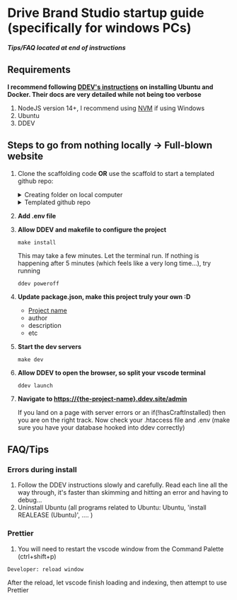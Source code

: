 
# Drive Brand Studio startup guide (specifically for windows PCs)

___Tips/FAQ located at end of instructions___


## Requirements
**I recommend following [DDEV's instructions](https://ddev.readthedocs.io/en/latest/users/install/ddev-installation/#wsl2-docker-desktop-install-script) on installing Ubuntu and Docker. Their docs are very detailed while not being too verbose**
1. NodeJS version 14+, I recommend using [NVM](https://github.com/nvm-sh/nvm) if using Windows
2. Ubuntu
3. DDEV

## Steps to go from nothing locally -> Full-blown website
1. Clone the scaffolding code **OR** use the scaffold to start a templated github repo:

   <details>
      <summary>Creating folder on local computer</summary>
      <p>
      SSH (preferred):
      
      ```shell
         git clone git@github.com:drivebrandstudio/Craft4-Scaffolding.git ./
      ```
   
      HTTPS:
   
      ```shell
      git clone https://github.com/drivebrandstudio/Craft4-Scaffolding.git ./
      ```
         
      then **Make sure you replace the OWNER/REPOSITORY in the next script with your github repo link**
   
      ```shell
      git remote set-url origin [https://github.com/OWNER/REPOSITORY.git]
      ```
      and make sure you're pointing to the correct spot with
   
      ```shell
      git remote -v
      ```
      </p>
   </details>
   
   <details>
      <summary>
         Templated github repo 
      </summary>
      <p>
         Create a github repo using the template and  clone that to your pc
      </p>
   </details>

1. **Add .env file**


1. **Allow DDEV and makefile to configure the project**
   ```shell
   make install
   ```

   This may take a few minutes. Let the terminal run. If nothing is happening after 5 minutes (which feels like a very long time...), try running

   ```shell
   ddev poweroff
   ```

3. **Update package.json, make this project truly your own :D**

    - [Project name](https://docs.npmjs.com/cli/v9/configuring-npm/package-json#name)
    - author
    - description
    - etc

4. **Start the dev servers**
   ```shell
   make dev
   ```

5. **Allow DDEV to open the browser, so split your vscode terminal**
   ```shell
   ddev launch
   ```

6. **Navigate to <https://{the-project-name}.ddev.site/admin>**

   If you land on a page with server errors or an if(!hasCraftInstalled) then you are on the right track. Now check your .htaccess file and .env (make sure you have your database hooked into ddev correctly)

## FAQ/Tips
### Errors during install
1. Follow the DDEV instructions slowly and carefully. Read each line all the way through, it's faster than skimming and hitting an error and having to debug...
2. Uninstall Ubuntu (all programs related to Ubuntu: Ubuntu, 'install REALEASE (Ubuntu)', .... )
### Prettier
1. You will need to restart the vscode window from the Command Palette (ctrl+shift+p) 
```shell 
Developer: reload window
```
After the reload, let vscode finish loading and indexing, then attempt to use Prettier
